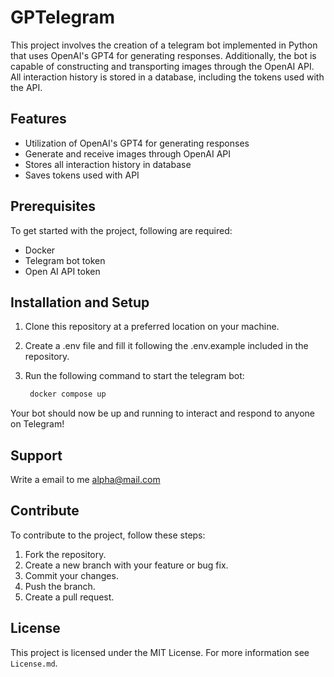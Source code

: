 # GPTelegram

This project involves the creation of a telegram bot implemented in Python that uses OpenAI's GPT4 for generating responses. Additionally, the bot is capable of constructing and transporting images through the OpenAI API. All interaction history is stored in a database, including the tokens used with the API.

## Features

- Utilization of OpenAI's GPT4 for generating responses
- Generate and receive images through OpenAI API
- Stores all interaction history in database
- Saves tokens used with API

## Prerequisites

To get started with the project, following are required:

- Docker
- Telegram bot token
- Open AI API token

## Installation and Setup

1. Clone this repository at a preferred location on your machine.

2. Create a .env file and fill it following the .env.example included in the repository.

3. Run the following command to start the telegram bot:

   ```bash
    docker compose up
   ```

Your bot should now be up and running to interact and respond to anyone on Telegram!

## Support

Write a email to me alpha@mail.com

## Contribute

To contribute to the project, follow these steps:

1. Fork the repository.
2. Create a new branch with your feature or bug fix.
3. Commit your changes.
4. Push the branch.
5. Create a pull request.

## License

This project is licensed under the MIT License. For more information see `License.md`.
